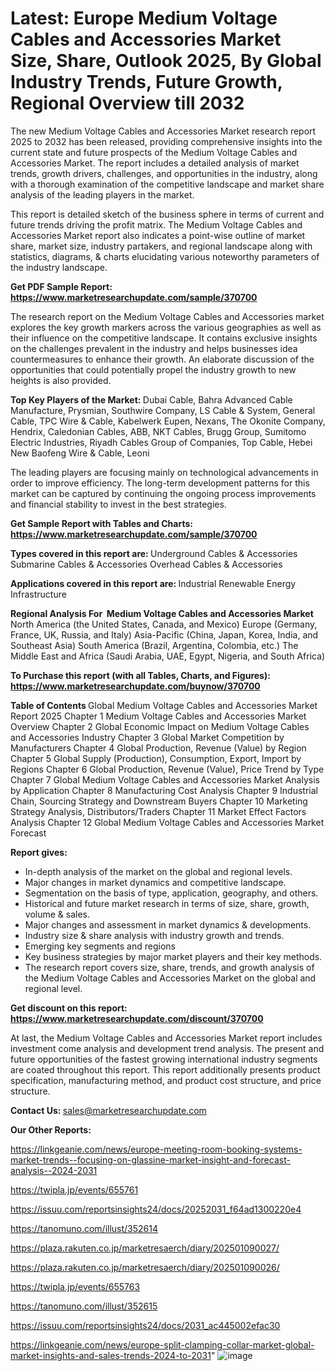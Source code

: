# Latest: Europe Medium Voltage Cables and Accessories Market Size, Share, Outlook 2025, By Global Industry Trends, Future Growth, Regional Overview till 2032

The new Medium Voltage Cables and Accessories Market research report 2025 to 2032 has been released, providing comprehensive insights into the current state and future prospects of the Medium Voltage Cables and Accessories Market. The report includes a detailed analysis of market trends, growth drivers, challenges, and opportunities in the industry, along with a thorough examination of the competitive landscape and market share analysis of the leading players in the market.

This report is detailed sketch of the business sphere in terms of current and future trends driving the profit matrix. The Medium Voltage Cables and Accessories Market report also indicates a point-wise outline of market share, market size, industry partakers, and regional landscape along with statistics, diagrams, &amp; charts elucidating various noteworthy parameters of the industry landscape.

<strong><b>Get PDF Sample Report: <a href=https://www.marketresearchupdate.com/sample/370700>https://www.marketresearchupdate.com/sample/370700</a></b></strong>

The research report on the Medium Voltage Cables and Accessories market explores the key growth markers across the various geographies as well as their influence on the competitive landscape. It contains exclusive insights on the challenges prevalent in the industry and helps businesses idea countermeasures to enhance their growth. An elaborate discussion of the opportunities that could potentially propel the industry growth to new heights is also provided.

<strong><b>Top Key Players of the Market:
</b></strong>Dubai Cable, Bahra Advanced Cable Manufacture, Prysmian, Southwire Company, LS Cable & System, General Cable, TPC Wire & Cable, Kabelwerk Eupen, Nexans, The Okonite Company, Hendrix, Caledonian Cables, ABB, NKT Cables, Brugg Group, Sumitomo Electric Industries, Riyadh Cables Group of Companies, Top Cable, Hebei New Baofeng Wire & Cable, Leoni<strong><b>
</b></strong>

The leading players are focusing mainly on technological advancements in order to improve efficiency. The long-term development patterns for this market can be captured by continuing the ongoing process improvements and financial stability to invest in the best strategies.

<strong><b>Get Sample Report with Tables and Charts: <a href=https://www.marketresearchupdate.com/sample/370700>https://www.marketresearchupdate.com/sample/370700</a></b></strong>

<strong><b>Types covered in this report are:
</b></strong>Underground Cables & Accessories
Submarine Cables & Accessories
Overhead Cables & Accessories<strong><b>
</b></strong>

<strong><b>Applications covered in this report are:
</b></strong>Industrial
Renewable Energy
Infrastructure<strong><b>
</b></strong>

<strong><b>Regional Analysis For  Medium Voltage Cables and Accessories Market</b></strong><strong><b>
</b></strong>North America (the United States, Canada, and Mexico)
Europe (Germany, France, UK, Russia, and Italy)
Asia-Pacific (China, Japan, Korea, India, and Southeast Asia)
South America (Brazil, Argentina, Colombia, etc.)
The Middle East and Africa (Saudi Arabia, UAE, Egypt, Nigeria, and South Africa)

<strong><b>To Purchase this report (with all Tables, Charts, and Figures): <a href=https://www.marketresearchupdate.com/buynow/370700>https://www.marketresearchupdate.com/buynow/370700</a></b></strong>

<strong><b>Table of Contents</b></strong><strong><b>
</b></strong>Global Medium Voltage Cables and Accessories Market Report 2025
Chapter 1 Medium Voltage Cables and Accessories Market Overview
Chapter 2 Global Economic Impact on Medium Voltage Cables and Accessories Industry
Chapter 3 Global Market Competition by Manufacturers
Chapter 4 Global Production, Revenue (Value) by Region
Chapter 5 Global Supply (Production), Consumption, Export, Import by Regions
Chapter 6 Global Production, Revenue (Value), Price Trend by Type
Chapter 7 Global Medium Voltage Cables and Accessories Market Analysis by Application
Chapter 8 Manufacturing Cost Analysis
Chapter 9 Industrial Chain, Sourcing Strategy and Downstream Buyers
Chapter 10 Marketing Strategy Analysis, Distributors/Traders
Chapter 11 Market Effect Factors Analysis
Chapter 12 Global Medium Voltage Cables and Accessories Market Forecast

<strong><b>Report gives:</b></strong>

- In-depth analysis of the market on the global and regional levels.
- Major changes in market dynamics and competitive landscape.
- Segmentation on the basis of type, application, geography, and others.
- Historical and future market research in terms of size, share, growth, volume &amp; sales.
- Major changes and assessment in market dynamics &amp; developments.
- Industry size &amp; share analysis with industry growth and trends.
- Emerging key segments and regions
- Key business strategies by major market players and their key methods.
- The research report covers size, share, trends, and growth analysis of the Medium Voltage Cables and Accessories Market on the global and regional level.

<strong><b>Get discount on this report: <a href=https://www.marketresearchupdate.com/discount/370700>https://www.marketresearchupdate.com/discount/370700</a></b></strong>

At last, the Medium Voltage Cables and Accessories Market report includes investment come analysis and development trend analysis. The present and future opportunities of the fastest growing international industry segments are coated throughout this report. This report additionally presents product specification, manufacturing method, and product cost structure, and price structure.

<strong><b>Contact Us:
</b></strong>sales@marketresearchupdate.com

<strong>Our Other Reports:</strong>

<a href=https://linkgeanie.com/news/europe-meeting-room-booking-systems-market-trends--focusing-on-glassine-market-insight-and-forecast-analysis--2024-2031>https://linkgeanie.com/news/europe-meeting-room-booking-systems-market-trends--focusing-on-glassine-market-insight-and-forecast-analysis--2024-2031</a>

<a href=https://twipla.jp/events/655761>https://twipla.jp/events/655761</a>

<a href=https://issuu.com/reportsinsights24/docs/20252031_f64ad1300220e4>https://issuu.com/reportsinsights24/docs/20252031_f64ad1300220e4</a>

<a href=https://tanomuno.com/illust/352614>https://tanomuno.com/illust/352614</a>

<a href=https://plaza.rakuten.co.jp/marketresaerch/diary/202501090027/>https://plaza.rakuten.co.jp/marketresaerch/diary/202501090027/</a>

<a href=https://plaza.rakuten.co.jp/marketresaerch/diary/202501090026/>https://plaza.rakuten.co.jp/marketresaerch/diary/202501090026/</a>

<a href=https://twipla.jp/events/655763>https://twipla.jp/events/655763</a>

<a href=https://tanomuno.com/illust/352615>https://tanomuno.com/illust/352615</a>

<a href=https://issuu.com/reportsinsights24/docs/2031_ac445002efac30>https://issuu.com/reportsinsights24/docs/2031_ac445002efac30</a>

<a href=https://linkgeanie.com/news/europe-split-clamping-collar-market-global-market-insights-and-sales-trends-2024-to-2031>https://linkgeanie.com/news/europe-split-clamping-collar-market-global-market-insights-and-sales-trends-2024-to-2031</a>"
![image](https://github.com/user-attachments/assets/6efa901d-e166-494d-976d-f5fe1b7733d7)
